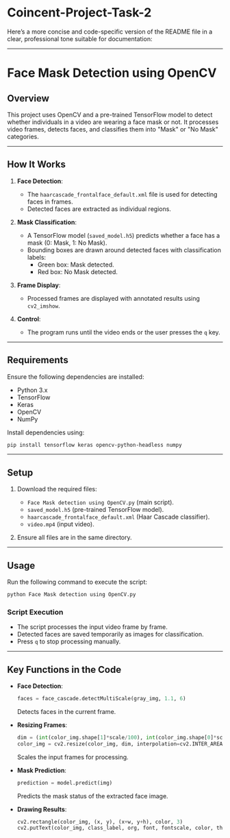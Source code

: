 # Coincent-Project-Task-2

Here’s a more concise and code-specific version of the README file in a clear, professional tone suitable for documentation:

---

# Face Mask Detection using OpenCV

## Overview
This project uses OpenCV and a pre-trained TensorFlow model to detect whether individuals in a video are wearing a face mask or not. It processes video frames, detects faces, and classifies them into "Mask" or "No Mask" categories.

---

## How It Works
1. **Face Detection**: 
   - The `haarcascade_frontalface_default.xml` file is used for detecting faces in frames.
   - Detected faces are extracted as individual regions.

2. **Mask Classification**:
   - A TensorFlow model (`saved_model.h5`) predicts whether a face has a mask (0: Mask, 1: No Mask).
   - Bounding boxes are drawn around detected faces with classification labels:
     - Green box: Mask detected.
     - Red box: No Mask detected.

3. **Frame Display**:
   - Processed frames are displayed with annotated results using `cv2_imshow`.

4. **Control**:
   - The program runs until the video ends or the user presses the `q` key.

---

## Requirements
Ensure the following dependencies are installed:
- Python 3.x
- TensorFlow
- Keras
- OpenCV
- NumPy

Install dependencies using:
```bash
pip install tensorflow keras opencv-python-headless numpy
```

---

## Setup
1. Download the required files:
   - `Face Mask detection using OpenCV.py` (main script).
   - `saved_model.h5` (pre-trained TensorFlow model).
   - `haarcascade_frontalface_default.xml` (Haar Cascade classifier).
   - `video.mp4` (input video).

2. Ensure all files are in the same directory.

---

## Usage
Run the following command to execute the script:
```bash
python Face Mask detection using OpenCV.py
```

### Script Execution
- The script processes the input video frame by frame.
- Detected faces are saved temporarily as images for classification.
- Press `q` to stop processing manually.

---

## Key Functions in the Code
- **Face Detection**:
  ```python
  faces = face_cascade.detectMultiScale(gray_img, 1.1, 6)
  ```
  Detects faces in the current frame.

- **Resizing Frames**:
  ```python
  dim = (int(color_img.shape[1]*scale/100), int(color_img.shape[0]*scale/100))
  color_img = cv2.resize(color_img, dim, interpolation=cv2.INTER_AREA)
  ```
  Scales the input frames for processing.

- **Mask Prediction**:
  ```python
  prediction = model.predict(img)
  ```
  Predicts the mask status of the extracted face image.

- **Drawing Results**:
  ```python
  cv2.rectangle(color_img, (x, y), (x+w, y+h), color, 3)
  cv2.putText(color_img, class_label, org, font, fontscale, color, thickness)
  ```
